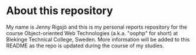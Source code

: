 About this repository
=====================

My name is Jenny Rigsjö and this is my personal reports repository for the course Object-oriented Web Technologies (a.k.a. "oophp" for short) at Blekinge Technical College, Sweden. More information will be added to this README as the repo is updated during the course of my studies.
